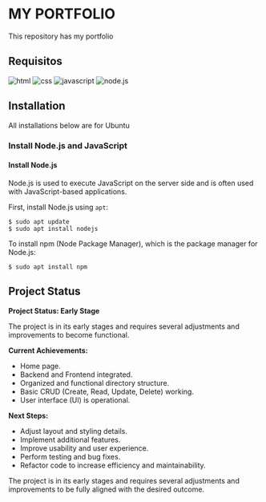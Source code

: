 # MY PORTFOLIO

This repository has my portfolio

## Requisitos

<div>
  <img src="https://img.shields.io/badge/HTML5-E34F26?style=for-the-badge&amp;logo=html5&amp;logoColor=white" alt="html">
  <img src="https://img.shields.io/badge/CSS3-1572B6?style=for-the-badge&amp;logo=css3&amp;logoColor=white" alt="css">
  <img src="https://img.shields.io/badge/JavaScript-323330?style=for-the-badge&amp;logo=javascript&amp;logoColor=F7DF1E" alt="javascript">
  <img src="https://img.shields.io/badge/Node-323330?style=for-the-badge&amp;logo=Node.js&amp;logoColor=339933" alt="node.js">
</div>

## Installation

All installations below are for Ubuntu

### Install Node.js and JavaScript

#### Install Node.js

Node.js is used to execute JavaScript on the server side and is often used with JavaScript-based applications.

First, install Node.js using `apt`:

    $ sudo apt update
    $ sudo apt install nodejs

To install npm (Node Package Manager), which is the package manager for Node.js:

    $ sudo apt install npm

## Project Status

**Project Status: Early Stage**

The project is in its early stages and requires several adjustments and improvements to become functional.

**Current Achievements:**
- Home page.
- Backend and Frontend integrated.
- Organized and functional directory structure.
- Basic CRUD (Create, Read, Update, Delete) working.
- User interface (UI) is operational.

**Next Steps:**
- Adjust layout and styling details.
- Implement additional features.
- Improve usability and user experience.
- Perform testing and bug fixes.
- Refactor code to increase efficiency and maintainability.

The project is in its early stages and requires several adjustments and improvements to be fully aligned with the desired outcome.